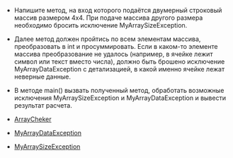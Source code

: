 - Напишите метод, на вход которого подаётся двумерный строковый массив размером 4х4. При подаче массива другого размера необходимо бросить исключение MyArraySizeException.
- Далее метод должен пройтись по всем элементам массива, преобразовать в int и просуммировать. Если в каком-то элементе массива преобразование не удалось (например, в ячейке лежит символ или текст вместо числа), должно быть брошено исключение MyArrayDataException с детализацией, в какой именно ячейке лежат неверные данные.
- В методе main() вызвать полученный метод, обработать возможные исключения MyArraySizeException и MyArrayDataException и вывести результат расчета.

- [ArrayCheker](https://github.com/Mybono/JavaCore_for_QC/blob/bf890dea634e9dc65994a149311692dc86351aa7/ArrayCheker)
- [MyArrayDataException](https://github.com/Mybono/JavaCore_for_QC/blob/bf890dea634e9dc65994a149311692dc86351aa7/MyArrayDataException) 
- [MyArraySizeException](https://github.com/Mybono/JavaCore_for_QC/blob/bf890dea634e9dc65994a149311692dc86351aa7/MyArraySizeException) 
